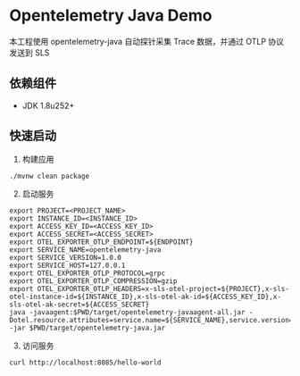 # Opentelemetry Java Demo

本工程使用 opentelemetry-java 自动探针采集 Trace 数据，并通过 OTLP 协议发送到 SLS

## 依赖组件

- JDK 1.8u252+

## 快速启动

1. 构建应用

```shell
./mvnw clean package
```

2. 启动服务

```shell
export PROJECT=<PROJECT_NAME>
export INSTANCE_ID=<INSTANCE_ID>
export ACCESS_KEY_ID=<ACCESS_KEY_ID>
export ACCESS_SECRET=<ACCESS_SECRET>
export OTEL_EXPORTER_OTLP_ENDPOINT=${ENDPOINT}
export SERVICE_NAME=opentelemetry-java
export SERVICE_VERSION=1.0.0
export SERVICE_HOST=127.0.0.1
export OTEL_EXPORTER_OTLP_PROTOCOL=grpc
export OTEL_EXPORTER_OTLP_COMPRESSION=gzip
export OTEL_EXPORTER_OTLP_HEADERS=x-sls-otel-project=${PROJECT},x-sls-otel-instance-id=${INSTANCE_ID},x-sls-otel-ak-id=${ACCESS_KEY_ID},x-sls-otel-ak-secret=${ACCESS_SECRET}
java -javaagent:$PWD/target/opentelemetry-javaagent-all.jar -Dotel.resource.attributes=service.name=${SERVICE_NAME},service.version=${SERVICE_VERSION},host.name=${SERVICE_HOST} -jar $PWD/target/opentelemetry-java.jar
```

3. 访问服务

```shell
curl http://localhost:8085/hello-world
```
